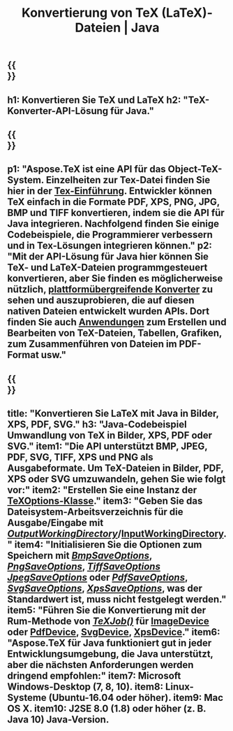﻿---
translation: true
template: /_templates/_conversion-java.md
title: Konvertierung von TeX (LaTeX)-Dateien | Java
url: /java/conversion/
description: TeX(LaTeX)-Konvertierungs-Java-API-Lösung. Konvertieren Sie LaTeX-Dateien mit wenigen Zeilen Java-Code in PDF, XPS und Bilder, einschließlich PNG, JPEG, TIFF, BMP.
keywords: Tex-Konvertierungs-API Java, Tex-Konverter Java integrieren
family: tex
platformtag: cpp
feature: conversion
---

{{<section banner>}}
---
h1: Konvertieren Sie TeX und LaTeX
h2: "TeX-Konverter-API-Lösung für Java."
---

{{<section overview>}}
---
p1: "Aspose.TeX ist eine API für das Object-TeX-System. Einzelheiten zur Tex-Datei finden Sie hier in der [Tex-Einführung](https://docs.aspose.com/tex/cpp/what-is-tex/). Entwickler können TeX einfach in die Formate PDF, XPS, PNG, JPG, BMP und TIFF konvertieren, indem sie die API für Java integrieren. Nachfolgend finden Sie einige Codebeispiele, die Programmierer verbessern und in Tex-Lösungen integrieren können."
p2: "Mit der API-Lösung für Java hier können Sie TeX- und LaTeX-Dateien programmgesteuert konvertieren, aber Sie finden es möglicherweise nützlich, [plattformübergreifende Konverter](https://products.aspose.app/tex/conversion) zu sehen und auszuprobieren, die auf diesen nativen Dateien entwickelt wurden APIs. Dort finden Sie auch [Anwendungen](https://products.aspose.app/tex/applications) zum Erstellen und Bearbeiten von TeX-Dateien, Tabellen, Grafiken, zum Zusammenführen von Dateien im PDF-Format usw."
---

{{<section feature1>}}
---
title: "Konvertieren Sie LaTeX mit Java in Bilder, XPS, PDF, SVG."
h3: "Java-Codebeispiel Umwandlung von TeX in Bilder, XPS, PDF oder SVG."
item1: "Die API unterstützt BMP, JPEG, PDF, SVG, TIFF, XPS und PNG als Ausgabeformate. Um TeX-Dateien in Bilder, PDF, XPS oder SVG umzuwandeln, gehen Sie wie folgt vor:"
item2: "Erstellen Sie eine Instanz der [TeXOptions-Klasse](https://reference.aspose.com/tex/java/com.aspose.tex/texoptions)."
item3: "Geben Sie das Dateisystem-Arbeitsverzeichnis für die Ausgabe/Eingabe mit [*OutputWorkingDirectory*](https://reference.aspose.com/tex/java/com.aspose.tex/TeXOptions#setOutputWorkingDirectory-com.aspose.tex.IOutputWorkingDirectory- )/[InputWorkingDirectory](https://reference.aspose.com/tex/java/com.aspose.tex/TeXOptions#setInputWorkingDirectory-com.aspose.tex.IInputWorkingDirectory-)."
item4: "Initialisieren Sie die Optionen zum Speichern mit [*BmpSaveOptions*](https://reference.aspose.com/tex/java/com.aspose.tex.rendering/BmpSaveOptions), [*PngSaveOptions*](https://reference.aspose.com/tex/java/com.aspose.tex.rendering/PngSaveOptions), [*TiffSaveOptions*](https://reference.aspose.com/tex/java/com.aspose.tex.rendering/TiffSaveOptions) [*JpegSaveOptions*](https://reference.aspose.com/tex/java/com.aspose.tex.rendering/JpegSaveOptions) oder [*PdfSaveOptions*](https://reference.aspose.com/tex/java/com.aspose.tex.rendering/PdfSaveOptions), [*SvgSaveOptions*](https://reference.aspose.com/tex/java/com.aspose.tex.rendering/SvgSaveOptions), [*XpsSaveOptions*](https://reference.aspose.com/tex/java/com.aspose.tex.rendering/XpsSaveOptions), was der Standardwert ist, muss nicht festgelegt werden."
item5: "Führen Sie die Konvertierung mit der Rum-Methode von [*TeXJob()*](https://reference.aspose.com/tex/java/com.aspose.tex/TeXJob) für [ImageDevice](https://reference.aspose.com/tex/java/com.aspose.tex.rendering/ImageDevice) oder [PdfDevice](https://reference.aspose.com/tex/java/com.aspose.tex.rendering/PdfDevice), [SvgDevice](https://reference.aspose.com/tex/java/com.aspose.tex.rendering/SvgDevice), [XpsDevice](https://reference.aspose.com/tex/java/com.aspose.tex.rendering/XpsDevice)."
item6: "Aspose.TeX für Java funktioniert gut in jeder Entwicklungsumgebung, die Java unterstützt, aber die nächsten Anforderungen werden dringend empfohlen:"
item7: Microsoft Windows-Desktop (7, 8, 10).
item8: Linux-Systeme (Ubuntu-16.04 oder höher).
item9: Mac OS X.
item10: J2SE 8.0 (1.8) oder höher (z. B. Java 10) Java-Version.
---

